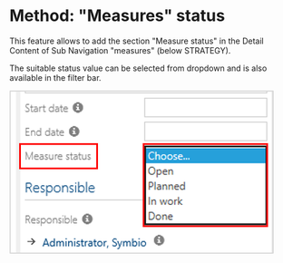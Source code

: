 # Method: "Measures" status

This feature allows to add the section "Measure status" in the Detail Content of Sub Navigation "measures" (below STRATEGY). 

The suitable status value can be selected from dropdown and is also available in the filter bar.

![screen](../media/measure_status.png)